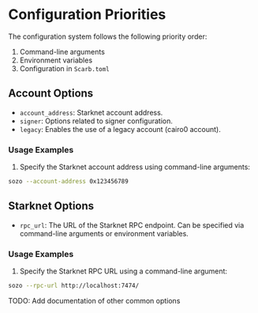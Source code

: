 # Configuration Priorities

The configuration system follows the following priority order:

1. Command-line arguments
2. Environment variables
3. Configuration in `Scarb.toml`

## Account Options

- `account_address`: Starknet account address.
- `signer`: Options related to signer configuration.
- `legacy`: Enables the use of a legacy account (cairo0 account).

### Usage Examples

1. Specify the Starknet account address using command-line arguments:

```bash
sozo --account-address 0x123456789
```

## Starknet Options

- `rpc_url`: The URL of the Starknet RPC endpoint. Can be specified via command-line arguments or environment variables.

### Usage Examples

1. Specify the Starknet RPC URL using a command-line argument:

```bash
sozo --rpc-url http://localhost:7474/
```

TODO: Add documentation of other common options
